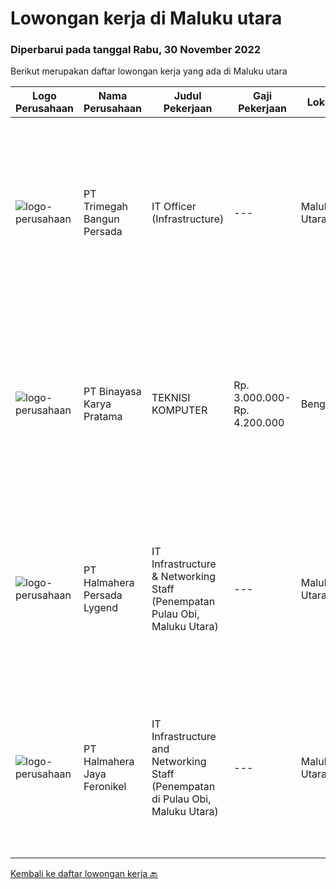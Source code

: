 
  # Lowongan kerja di Maluku utara

  ### Diperbarui pada tanggal Rabu, 30 November 2022

  Berikut merupakan daftar lowongan kerja yang ada di Maluku utara

  |Logo Perusahaan | Nama Perusahaan | Judul Pekerjaan | Gaji Pekerjaan | Lokasi | Deskripsi | Tanggal diunggah | Pranala |
  | -------------- | --------------- | --------------- | --------- | --------- | -------------- | ------- | ----------- |
  |![logo-perusahaan](https://image-service-cdn.seek.com.au/5e6594a165067a47957104730aa00c3457de7abb/ee4dce1061f3f616224767ad58cb2fc751b8d2dc)|PT Trimegah Bangun Persada|IT Officer (Infrastructure)|---|Maluku Utara|Kualifikasi: Latar belakang pendidikan minimal S1 Teknik Informatika atau jurusan relevan lainnya Memiliki pengalaman di posisi yang sama selama...|Jumat, 25 November 2022|https://www.jobstreet.co.id/id/job/it-officer-infrastructure-4121194?token=0~c4109667-4765-4e4d-b4a5-c4bc1039b9d2&sectionRank=1&jobId=jobstreet-id-job-4121194|
|![logo-perusahaan](https://image-service-cdn.seek.com.au/ffbcd8309fe4010672e6779bce48c2652d16094e/ee4dce1061f3f616224767ad58cb2fc751b8d2dc)|PT Binayasa Karya Pratama|TEKNISI KOMPUTER|Rp. 3.000.000-Rp. 4.200.000|Bengkulu|Tanggung Jawab Pekerjaan: Melakukan pemantauan terhadap perangkat serta maintenance yang bersifat preventif seperti update patch Operating System dan...|Rabu, 23 November 2022|https://www.jobstreet.co.id/id/job/teknisi-komputer-4117581?token=0~c4109667-4765-4e4d-b4a5-c4bc1039b9d2&sectionRank=2&jobId=jobstreet-id-job-4117581|
|![logo-perusahaan](https://i.ibb.co/sqvTCh9/112815900-stock-vector-no-image-available-icon-flat-vector.webp)|PT Halmahera Persada Lygend|IT Infrastructure & Networking Staff (Penempatan Pulau Obi, Maluku Utara)|---|Maluku Utara|Job Description : Provide technical support to the development of the infrastructure systems and services Define, order, and monitor installation and...|Selasa, 22 November 2022|https://www.jobstreet.co.id/id/job/it-infrastructure-networking-staff-penempatan-pulau-obi-maluku-utara-4116419?token=0~c4109667-4765-4e4d-b4a5-c4bc1039b9d2&sectionRank=3&jobId=jobstreet-id-job-4116419|
|![logo-perusahaan](https://image-service-cdn.seek.com.au/5582002035ae62ec1974f28a6c0ebc18f930b553/ee4dce1061f3f616224767ad58cb2fc751b8d2dc)|PT Halmahera Jaya Feronikel|IT Infrastructure and Networking Staff (Penempatan di Pulau Obi, Maluku Utara)|---|Maluku Utara|Job Description : Provide technical support to the development of the infrastructure systems and services Define, order, and monitor installation and...|Rabu, 16 November 2022|https://www.jobstreet.co.id/id/job/it-infrastructure-and-networking-staff-penempatan-di-pulau-obi-maluku-utara-4108552?token=0~c4109667-4765-4e4d-b4a5-c4bc1039b9d2&sectionRank=4&jobId=jobstreet-id-job-4108552|


  [Kembali ke daftar lowongan kerja 🔙](../README.md#daftar-lowongan-kerja)
  